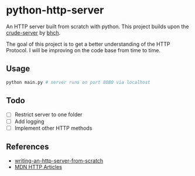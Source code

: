# python-http-server

An HTTP server built from scratch with python. This project builds upon the [crude-server](https://github.com/bhch/crude-server) by [bhch](https://github.com/bhch/).

The goal of this project is to get a better understanding of the HTTP Protocol. I will be improving on the code base from time to time.

## Usage
```bash
python main.py # server runs on port 8080 via localhost
```

## Todo

- [ ] Restrict server to one folder
- [ ] Add logging
- [ ] Implement other HTTP methods

## References
- [writing-an-http-server-from-scratch](https://bhch.github.io/posts/2017/11/writing-an-http-server-from-scratch/)
- [MDN HTTP Articles](https://developer.mozilla.org/en-US/docs/Web/HTTP)
